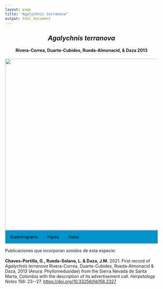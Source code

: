 ```yaml
---
layout: page
title: "Agalychnis terranova"
output: html_document
---
```


<style>
/* Simplified CSS for tabs */
.tab {
  overflow: hidden;
  border: 1px solid #ccc;
  background-color: #0092ca;
}
.tab button {
  background-color: inherit;
  float: left;
  border: none;
  cursor: pointer;
  padding: 14px 16px;
  transition: background-color 0.3s;
}
.tab button:hover {
  background-color: #ddd;
}
.tab button.active {
  background-color: #ccc;
}
.tabcontent {
  display: none;
  padding: 6px 12px;
  border: 1px solid #ccc;
  border-top: none;
}
.audio-container {
  margin-bottom: 10px;
}
body h1 {
  display: none;
}
</style>

<script>
function openTab(evt, tabName) {
  document.querySelectorAll('.tabcontent').forEach(tab => tab.style.display = "none");
  document.querySelectorAll('.tablinks').forEach(link => link.classList.remove('active'));
  document.getElementById(tabName).style.display = "block";
  evt.currentTarget.classList.add('active');
}
</script>

<!-- Species presentation -->
<div style="text-align: center;">
  <h2><i>Agalychnis terranova</i></h2>
  <h4>Rivera-Correa, Duarte-Cubides, Rueda-Almonacid, & Daza 2013</h4>
  <img src="{{ site.baseurl }}/images/especie_Agalychnis_terranova.png" style="width:15cm;">
</div>

<!-- Tabs section -->
<div class="tab">
  <button class="tablinks" onclick="openTab(event, 'EspectroLefr')">Espectrograma</button>
  <button class="tablinks" onclick="openTab(event, 'figLefr')">Figura</button>
  <button class="tablinks" onclick="openTab(event, 'tabLefr')">Datos</button>
</div>

<!-- Seccion Espectrograma -->
<div id="EspectroLefr" class="tabcontent" style="text-align: center;">
  <video width="100%" height="auto" controls>
    <source src="{{ site.baseurl }}/Espectrograms/dyna_Agalychnis_terranova.mp4" type="video/mp4">
    Tu navegador no soporta el elemento de video.
  </video>
</div>

<!-- Seccion Figura -->
<div id="figLefr" class="tabcontent" style="text-align: center;">
  <img src="{{ site.baseurl }}/images/spec_Agalychnis_terranova.png" style="width:15cm;">
</div>

<!-- Seccion Datos -->
<div id="tabLefr" class="tabcontent">
  <p>Figshare <a href="https://doi.org/10.6084/m9.figshare.27637980.v2">https://doi.org/10.6084/m9.figshare.27637980.v2</a>.</p>
</div>

Publicaciones que incorporan sonidos de esta especie:
<br><br>
<strong>Chaves-Portilla, G., Rueda-Solano, L. & Daza, J.M.</strong> 2021. First record of <i>Agalychnis terranova</i> Rivera-Correa, Duarte-Cubides, Rueda-Almonacid & Daza, 2013 (Anura: Phyllomedusidae) from the Sierra Nevada de Santa Marta, Colombia with the description of its advertisement call. <i>Herpetology Notes</i> 156: 23--27. <a href="https://doi.org/10.33256/hb156.2327">https://doi.org/10.33256/hb156.2327</a>